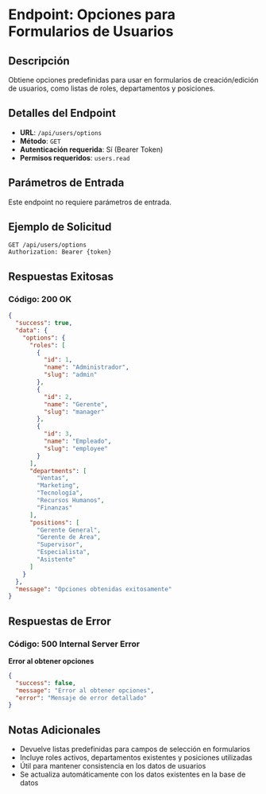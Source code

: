 # Endpoint: Opciones para Formularios de Usuarios

## Descripción
Obtiene opciones predefinidas para usar en formularios de creación/edición de usuarios, como listas de roles, departamentos y posiciones.

## Detalles del Endpoint
- **URL**: `/api/users/options`
- **Método**: `GET`
- **Autenticación requerida**: Sí (Bearer Token)
- **Permisos requeridos**: `users.read`

## Parámetros de Entrada
Este endpoint no requiere parámetros de entrada.

## Ejemplo de Solicitud
```http
GET /api/users/options
Authorization: Bearer {token}
```

## Respuestas Exitosas

### Código: 200 OK
```json
{
  "success": true,
  "data": {
    "options": {
      "roles": [
        {
          "id": 1,
          "name": "Administrador",
          "slug": "admin"
        },
        {
          "id": 2,
          "name": "Gerente",
          "slug": "manager"
        },
        {
          "id": 3,
          "name": "Empleado",
          "slug": "employee"
        }
      ],
      "departments": [
        "Ventas",
        "Marketing",
        "Tecnología",
        "Recursos Humanos",
        "Finanzas"
      ],
      "positions": [
        "Gerente General",
        "Gerente de Área",
        "Supervisor",
        "Especialista",
        "Asistente"
      ]
    }
  },
  "message": "Opciones obtenidas exitosamente"
}
```

## Respuestas de Error

### Código: 500 Internal Server Error
**Error al obtener opciones**
```json
{
  "success": false,
  "message": "Error al obtener opciones",
  "error": "Mensaje de error detallado"
}
```

## Notas Adicionales
- Devuelve listas predefinidas para campos de selección en formularios
- Incluye roles activos, departamentos existentes y posiciones utilizadas
- Útil para mantener consistencia en los datos de usuarios
- Se actualiza automáticamente con los datos existentes en la base de datos
